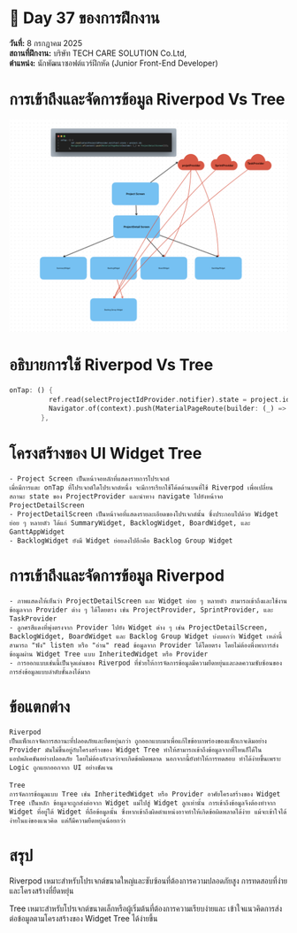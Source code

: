 # 📅 Day 37 ของการฝึกงาน
**วันที่:** 8 กรกฎาคม 2025  
**สถานที่ฝึกงาน:** บริษัท TECH CARE SOLUTION Co.Ltd,  
**ตำแหน่ง:** นักพัฒนาซอฟต์แวร์ฝึกหัด (Junior Front-End Developer)

# การเข้าถึงและจัดการข้อมูล Riverpod Vs Tree
![Image riverpod](images/riverpodvstree.png)


# อธิบายการใช้ Riverpod Vs Tree

```dart
onTap: () {
          ref.read(selectProjectIdProvider.notifier).state = project.id;
          Navigator.of(context).push(MaterialPageRoute(builder: (_) => ProjectDetailScreen()));
        },
```

# โครงสร้างของ UI Widget Tree
```
- Project Screen เป็นหน้าจอหลักที่แสดงรายการโปรเจกต์
เมื่อมีการแตะ onTap ที่โปรเจกต์ใดโปรเจกต์หนึ่ง จะมีการเรียกใช้โค้ดด้านบนที่ใช้ Riverpod เพื่อเปลี่ยนสถานะ state ของ ProjectProvider และนำทาง navigate ไปยังหน้าจอ ProjectDetailScreen
- ProjectDetailScreen เป็นหน้าจอที่แสดงรายละเอียดของโปรเจกต์นั้น ซึ่งประกอบไปด้วย Widget ย่อย ๆ หลายตัว ได้แก่ SummaryWidget, BacklogWidget, BoardWidget, และ GanttAppWidget
- BacklogWidget ยังมี Widget ย่อยลงไปอีกคือ Backlog Group Widget
```

# การเข้าถึงและจัดการข้อมูล Riverpod
```
- ภาพแสดงให้เห็นว่า ProjectDetailScreen และ Widget ย่อย ๆ หลายตัว สามารถเข้าถึงและใช้งานข้อมูลจาก Provider ต่าง ๆ ได้โดยตรง เช่น ProjectProvider, SprintProvider, และ TaskProvider
- ลูกศรสีแดงที่พุ่งตรงจาก Provider ไปยัง Widget ต่าง ๆ เช่น ProjectDetailScreen, BacklogWidget, BoardWidget และ Backlog Group Widget บ่งบอกว่า Widget เหล่านี้สามารถ "ฟัง" listen หรือ "อ่าน" read ข้อมูลจาก Provider ได้โดยตรง โดยไม่ต้องพึ่งพาการส่งข้อมูลผ่าน Widget Tree แบบ InheritedWidget หรือ Provider
- การออกแบบเช่นนี้เป็นจุดเด่นของ Riverpod ที่ช่วยให้การจัดการข้อมูลมีความยืดหยุ่นและลดความซับซ้อนของการส่งข้อมูลแบบลำดับชั้นลงได้มาก
```

# ข้อแตกต่าง

```
Riverpod 
เป็นแพ็กเกจจัดการสถานะที่ปลอดภัยและยืดหยุ่นกว่า ถูกออกแบบมาเพื่อแก้ไขข้อบกพร่องของแพ็กเกจเดิมอย่าง Provider มันไม่ขึ้นอยู่กับโครงสร้างของ Widget Tree ทำให้สามารถเข้าถึงข้อมูลจากที่ไหนก็ได้ในแอปพลิเคชันอย่างปลอดภัย โดยไม่ต้องกังวลว่าจะเกิดข้อผิดพลาด นอกจากนี้ยังทำให้การทดสอบ ทำได้ง่ายขึ้นเพราะ Logic ถูกแยกออกจาก UI อย่างชัดเจน

Tree
การจัดการข้อมูลแบบ Tree เช่น InheritedWidget หรือ Provider อาศัยโครงสร้างของ Widget Tree เป็นหลัก ข้อมูลจะถูกส่งต่อจาก Widget แม่ไปสู่ Widget ลูกเท่านั้น การเข้าถึงข้อมูลจึงต้องทำจาก Widget ที่อยู่ใต้ Widget ที่ถือข้อมูลนั้น ซึ่งหากเข้าถึงผิดตำแหน่งอาจทำให้เกิดข้อผิดพลาดได้ง่าย แม้จะเข้าใจได้ง่ายในแง่ของแนวคิด แต่ก็มีความยืดหยุ่นน้อยกว่า

```

# สรุป

Riverpod เหมาะสำหรับโปรเจกต์ขนาดใหญ่และซับซ้อนที่ต้องการความปลอดภัยสูง การทดสอบที่ง่าย และโครงสร้างที่ยืดหยุ่น

Tree เหมาะสำหรับโปรเจกต์ขนาดเล็กหรือผู้เริ่มต้นที่ต้องการความเรียบง่ายและ
เข้าใจแนวคิดการส่งต่อข้อมูลตามโครงสร้างของ Widget Tree ได้ง่ายขึ้น